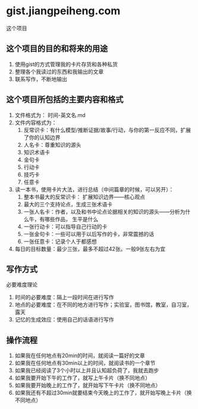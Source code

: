 # gist.jiangpeiheng.com

这个项目

## 这个项目的目的和将来的用途

1. 使用gist的方式管理我的卡片存货和各种私货
2. 整理各个我读过的东西和我输出的文章
3. 联系写作，不断地输出

## 这个项目所包括的主要内容和格式

1. 文件格式为： 时间-英文名.md
2. 文件内容格式为：
    1. 反常识卡：有什么模型/推断证据/故事/行动，与你的第一反应不同，扩展了你的认知边界
    2. 人名卡：尊重知识的源头
    3. 知识术语卡
    4. 金句卡
    5. 行动卡
    6. 技巧卡
    7. 任意卡
3. 读一本书，使用卡片大法，进行总结（中间篇章的时候，可以另开）：
    1. 整本书最大的反常识卡： 扩展知识边界——核心观点
    2. 最大的三个支持论点，生成三张术语卡
    3. 一张人名卡：作者，以及和书中论点论据相关的知识的源头——分析为什么牛，有哪些作品，
    生平是什么
    4. 一张行动卡：可以指导自己行动的卡
    5. 一张金句卡：一些可以用于以后写作的卡，非常震撼的话
    6. 一张任意卡：记录个人于都感想
4. 每日的目标数量：最少三张，最多不超过42张。一般9张左右为宜

## 写作方式

必要难度理论
1. 时间的必要难度：隔上一段时间在进行写作
2. 地点的必要难度：在不同的地方进行写作；实验室，图书馆，教室，自习室，露天
3. 记忆的生成效应：使用自己的话语进行写作

## 操作流程
1. 如果我在任何地点有20min的时间，就阅读一篇好的文章
2. 如果我在任何地点有30min以上的时间，就阅读书的一个章节
3. 如果我已经阅读了3个小时以上并且认知超负荷了，我就去跑步
4. 如果我要开始下午的工作了，就写上午卡片（换不同地点）
5. 如果我要开始晚上的工作了，就开始写下午卡片（换不同地点）
6. 如果我还有不超过30min就要结束今天晚上的工作了，就开始写晚上卡片（换不同地点）
